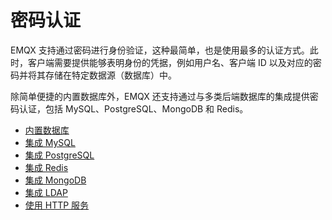 # 密码认证

EMQX 支持通过密码进行身份验证，这种最简单，也是使用最多的认证方式。此时，客户端需要提供能够表明身份的凭据，例如用户名、客户端 ID 以及对应的密码并将其存储在特定数据源（数据库）中。

除简单便捷的内置数据库外，EMQX 还支持通过与多类后端数据库的集成提供密码认证，包括 MySQL、PostgreSQL、MongoDB 和 Redis。

- [内置数据库](./mnesia.md)
- [集成 MySQL](./mysql.md)
- [集成 PostgreSQL](./postgresql.md)
- [集成 Redis](./redis.md)
- [集成 MongoDB](./mongodb.md)
- [集成 LDAP](./ldap.md)
- [使用 HTTP 服务](./http.md)
